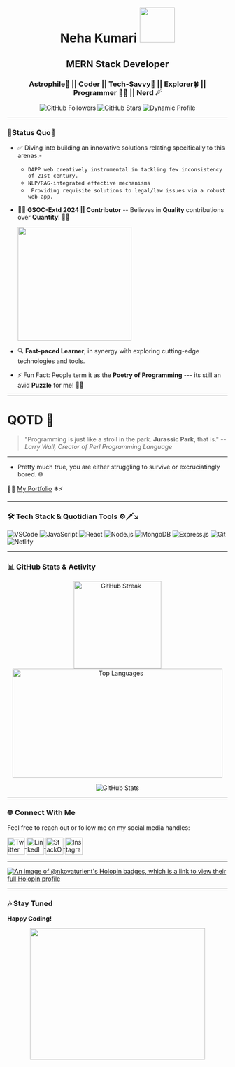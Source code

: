 <h1 align="center">Neha Kumari <img src="https://user-images.githubusercontent.com/74038190/215768924-1014d363-b416-4080-8c74-808583e81735.png" width="80" height="80" style="border-radius: 50" /></h1>

<h2 align="center">MERN Stack Developer </h2>
<h3 align="center"> Astrophile🌙 || Coder || Tech-Savvy🍁 || Explorer🍀 || Programmer 👩‍💻 || Nerd ☄  </h3>

<p align="center">
    <img src="https://img.shields.io/github/followers/nkovaturient?label=Followers&style=social" alt="GitHub Followers" />
    <img src="https://img.shields.io/github/stars/nkovaturient?label=Stars" alt="GitHub Stars" />
    <img src="https://img.shields.io/badge/Dynamic%20Profile-Vibrant-brightgreen" alt="Dynamic Profile" />
</p>

---

### **🚀Status Quo🚀**

- ✅ Diving into building an innovative solutions relating specifically to this arenas:-
  
    -  `DAPP web creatively instrumental in tackling few inconsistency of 21st century. `
    -  `NLP/RAG-integrated effective mechanisms`
    -  ` Providing requisite solutions to legal/law issues via a robust web app.`
      
- 🔭💫 **GSOC-Extd 2024 || Contributor** -- Believes in **Quality** contributions over **Quantity**! 🌟🍀
  <br />

  <img src="https://github.com/user-attachments/assets/25ea1f97-2301-4d3d-ae54-83efac4cf388" height='260'  />
  <br/>

- 🔍 **Fast-paced Learner**, in synergy with exploring cutting-edge technologies and tools.
- ⚡ Fun Fact: People term it as the **Poetry of Programming** --- its still an avid **Puzzle** for me! 🧩💡

---

# QOTD 📑

> "Programming is just like a stroll in the park. **Jurassic Park**, that is."
> -- *Larry Wall, Creator of Perl Programming Language*

---

- Pretty much true, you are either struggling to survive or excruciatingly bored. 🌐

📌🔗 [My Portfolio](https://nehakumari711.netlify.app/) ❄⚡

---

### 🛠️ Tech Stack & Quotidian Tools ⚙🗡↘
<div align="left">
  <img src="https://img.shields.io/badge/Code-Visual_Studio_Code-blue?style=flat-square&logo=visual-studio-code" alt="VSCode" />
  <img src="https://img.shields.io/badge/Code-JavaScript-yellow?style=flat-square&logo=javascript" alt="JavaScript" />
  <img src="https://img.shields.io/badge/Framework-React-blue?style=flat-square&logo=react" alt="React" />
  <img src="https://img.shields.io/badge/Framework-Node.js-brightgreen?style=flat-square&logo=node.js" alt="Node.js" />
  <img src="https://img.shields.io/badge/Database-MongoDB-green?style=flat-square&logo=mongodb" alt="MongoDB" />
  <img src="https://img.shields.io/badge/Backend-Express.js-black?style=flat-square&logo=express" alt="Express.js" />
  <img src="https://img.shields.io/badge/Tools-Git-orange?style=flat-square&logo=git" alt="Git" />
  <img src="https://img.shields.io/badge/Hosting-Netlify-fdcbae?style=flat-square&logo=netlify" alt="Netlify" />
</div>

---

### 📊 GitHub Stats & Activity
<p align="center">
    <img align="center" src="https://github-readme-streak-stats.herokuapp.com/?user=nkovaturient&theme=radical" alt="GitHub Streak" height="200" />
    <img align="center" src="https://github-readme-stats.vercel.app/api/top-langs?username=nkovaturient&show_icons=true&locale=en&layout=compact&theme=radical" alt="Top Languages" width="480" height="250" />
</p>

<p align="center">
    <img align="center" src="https://github-readme-stats.vercel.app/api?username=nkovaturient&show_icons=true&locale=en&theme=radical" alt="GitHub Stats" />
</p>

---

<!-- ### ⚡ GitHub Contributions Graph
<p align="center">
    <img src="https://github-readme-activity-graph.cyclic.app/graph?username=nkovaturient&theme=react-dark&bg_color=20232a&hide_border=true" alt="GitHub Activity Graph" />
</p> -->

### 🌐 Connect With Me
Feel free to reach out or follow me on my social media handles:
<p align="left">
  <a href="https://twitter.com/ha73329109" target="_blank">
    <img align="center" src="https://raw.githubusercontent.com/rahuldkjain/github-profile-readme-generator/master/src/images/icons/Social/twitter.svg" alt="Twitter" height="40" width="40" />
  </a>
  <a href="https://linkedin.com/in/neha-kumari" target="_blank">
    <img align="center" src="https://raw.githubusercontent.com/rahuldkjain/github-profile-readme-generator/master/src/images/icons/Social/linked-in-alt.svg" alt="LinkedIn" height="40" width="40" />
  </a>
  <a href="https://stackoverflow.com/users/nk711" target="_blank">
    <img align="center" src="https://raw.githubusercontent.com/rahuldkjain/github-profile-readme-generator/master/src/images/icons/Social/stack-overflow.svg" alt="StackOverflow" height="40" width="40" />
  </a>
  <a href="https://instagram.com/nehakumari2593" target="_blank">
    <img align="center" src="https://raw.githubusercontent.com/rahuldkjain/github-profile-readme-generator/master/src/images/icons/Social/instagram.svg" alt="Instagram" height="40" width="40" />
  </a>
</p>

---

[![An image of @nkovaturient's Holopin badges, which is a link to view their full Holopin profile](https://holopin.me/nkovaturient)](https://holopin.io/@nkovaturient)

---

### 🎶 Stay Tuned
<b>Happy Coding!</b> 
<p align="center">
    <img src="https://user-images.githubusercontent.com/74038190/248884004-af212da4-8588-4d7c-8400-16e56f2746a0.gif" height="300" width="400" />
</p>

